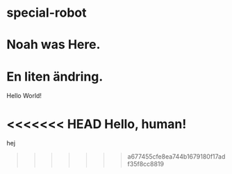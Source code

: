 # special-robot

# Noah was Here.

# En liten ändring.

Hello World!

<<<<<<< HEAD
Hello, human!
=======
hej
>>>>>>> a677455cfe8ea744b1679180f17adf35f8cc8819

